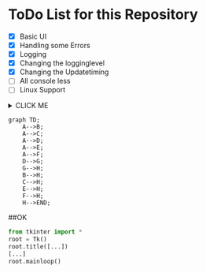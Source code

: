 # ToDo List for this Repository

- [x] Basic UI
- [x] Handling some Errors
- [x] Logging
- [x] Changing the logginglevel
- [x] Changing the Updatetiming
- [ ] All console less
- [ ] Linux Support

<details><summary>CLICK ME</summary>

#### We can hide anything, even code!

</details>        

```mermaid
graph TD;
    A-->B;
    A-->C;
    A-->D;
    A-->E;
    A-->F;
    D-->G;
    G-->H;
    B-->H;
    C-->H;
    E-->H;
    F-->H;
    H-->END;
 ```



##OK
```python
from tkinter import *
root = Tk()
root.title([...])
[...]
root.mainloop()
```
